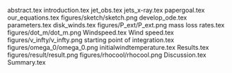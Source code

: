 abstract.tex
introduction.tex
jet_obs.tex
jets_x-ray.tex
papergoal.tex
our_equations.tex
figures/sketch/sketch.png
develop_ode.tex
parameters.tex
disk_winds.tex
figures/P_ext/P_ext.png
mass loss rates.tex
figures/dot_m/dot_m.png
Windspeed.tex
Wind speed.tex
figures/v_infty/v_infty.png
starting point of integration.tex
figures/omega_0/omega_0.png
initialwindtemperature.tex
Results.tex
figures/result/result.png
figures/rhocool/rhocool.png
Discussion.tex
Summary.tex
